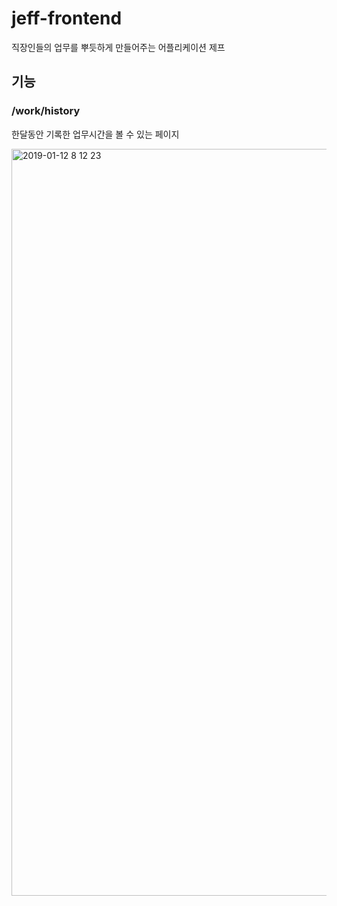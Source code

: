 # jeff-frontend

직장인들의 업무를 뿌듯하게 만들어주는 어플리케이션 제프



## 기능

### /work/history

한달동안 기록한 업무시간을 볼 수 있는 페이지

<img width="1195" alt="2019-01-12 8 12 23" src="https://user-images.githubusercontent.com/26565116/51072575-6c5e1c80-16a6-11e9-888e-b66aa7cc9fbd.png">